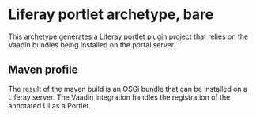 # Liferay portlet archetype, bare
This archetype generates a Liferay portlet plugin project that relies on the Vaadin bundles being installed on the portal server.
## Maven profile
The result of the maven build is an OSGi bundle that can be installed on a Liferay server. The Vaadin integration handles the registration of the annotated UI as a Portlet.
